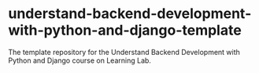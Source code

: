 # understand-backend-development-with-python-and-django-template
The template repository for the Understand Backend Development with Python and Django course on Learning Lab.
